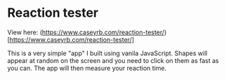 # Reaction tester

View here: (https://www.caseyrb.com/reaction-tester/)[https://www.caseyrb.com/reaction-tester/]

This is a very simple "app" I built using vanila JavaScript. Shapes will appear at random on the screen and you need to click on them as fast as you can. The app will then measure your reaction time.
